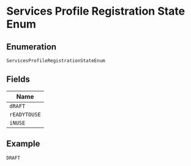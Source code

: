 
# Services Profile Registration State Enum

## Enumeration

`ServicesProfileRegistrationStateEnum`

## Fields

| Name |
|  --- |
| `dRAFT` |
| `rEADYTOUSE` |
| `iNUSE` |

## Example

```
DRAFT
```

